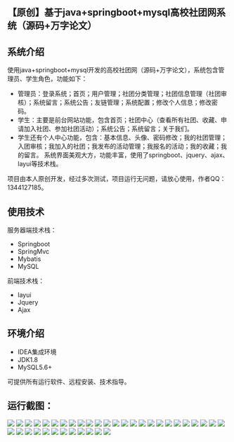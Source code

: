 ## 【原创】基于java+springboot+mysql高校社团网系统（源码+万字论文）

## 系统介绍

使用java+springboot+mysql开发的高校社团网（源码+万字论文），系统包含管理员、学生角色，功能如下：
- 管理员：登录系统；首页；用户管理；社团分类管理；社团信息管理（社团审核）；系统留言；系统公告；友链管理；系统配置；修改个人信息；修改密码。
- 学生：主要是前台网站功能，包含首页；社团中心（查看所有社团、收藏、申请加入社团、参加社团活动）；系统公告；系统留言；关于我们。
- 学生还有个人中心功能，包含：基本信息、头像、密码修改；我的社团管理；入团审核；我加入的社团；我发布的活动管理；我报名的活动；我的收藏；我的留言。
系统界面美观大方，功能丰富，使用了springboot、jquery、ajax、layui等技术栈。

项目由本人原创开发，经过多次测试，项目运行无问题，请放心使用，作者QQ：1344127185。

## 使用技术

服务器端技术栈：

- Springboot
- SpringMvc
- Mybatis
- MySQL

前端技术栈：

- layui
- Jquery
- Ajax

## 环境介绍

- IDEA集成环境
- JDK1.8
- MySQL5.6+

可提供所有运行软件、远程安装、技术指导。

## 运行截图：
![](https://github.com/itcoderyhl/univ-club-mgr/blob/main/images/1.png)
![](https://github.com/itcoderyhl/univ-club-mgr/blob/main/images/2.png)
![](https://github.com/itcoderyhl/univ-club-mgr/blob/main/images/3.png)
![](https://github.com/itcoderyhl/univ-club-mgr/blob/main/images/4.png)
![](https://github.com/itcoderyhl/univ-club-mgr/blob/main/images/5.png)
![](https://github.com/itcoderyhl/univ-club-mgr/blob/main/images/6.png)
![](https://github.com/itcoderyhl/univ-club-mgr/blob/main/images/7.png)
![](https://github.com/itcoderyhl/univ-club-mgr/blob/main/images/8.png)
![](https://github.com/itcoderyhl/univ-club-mgr/blob/main/images/9.png)
![](https://github.com/itcoderyhl/univ-club-mgr/blob/main/images/10.png)
![](https://github.com/itcoderyhl/univ-club-mgr/blob/main/images/11.png)
![](https://github.com/itcoderyhl/univ-club-mgr/blob/main/images/12.png)
![](https://github.com/itcoderyhl/univ-club-mgr/blob/main/images/13.png)
![](https://github.com/itcoderyhl/univ-club-mgr/blob/main/images/14.png)
![](https://github.com/itcoderyhl/univ-club-mgr/blob/main/images/15.png)
![](https://github.com/itcoderyhl/univ-club-mgr/blob/main/images/16.png)
![](https://github.com/itcoderyhl/univ-club-mgr/blob/main/images/17.png)
![](https://github.com/itcoderyhl/univ-club-mgr/blob/main/images/18.png)
![](https://github.com/itcoderyhl/univ-club-mgr/blob/main/images/19.png)
![](https://github.com/itcoderyhl/univ-club-mgr/blob/main/images/20.png)
![](https://github.com/itcoderyhl/univ-club-mgr/blob/main/images/21.png)
![](https://github.com/itcoderyhl/univ-club-mgr/blob/main/images/22.png)
![](https://github.com/itcoderyhl/univ-club-mgr/blob/main/images/23.png)
![](https://github.com/itcoderyhl/univ-club-mgr/blob/main/images/24.png)
![](https://github.com/itcoderyhl/univ-club-mgr/blob/main/images/25.png)
![](https://github.com/itcoderyhl/univ-club-mgr/blob/main/images/26.png)
![](https://github.com/itcoderyhl/univ-club-mgr/blob/main/images/27.png)
![](https://github.com/itcoderyhl/univ-club-mgr/blob/main/images/28.png)
![](https://github.com/itcoderyhl/univ-club-mgr/blob/main/images/29.png)
![](https://github.com/itcoderyhl/univ-club-mgr/blob/main/images/30.png)
![](https://github.com/itcoderyhl/univ-club-mgr/blob/main/images/31.png)
![](https://github.com/itcoderyhl/univ-club-mgr/blob/main/images/32.png)
![](https://github.com/itcoderyhl/univ-club-mgr/blob/main/images/33.png)
![](https://github.com/itcoderyhl/univ-club-mgr/blob/main/images/34.png)
![](https://github.com/itcoderyhl/univ-club-mgr/blob/main/images/35.png)
![](https://github.com/itcoderyhl/univ-club-mgr/blob/main/images/36.png)
![](https://github.com/itcoderyhl/univ-club-mgr/blob/main/images/37.png)

